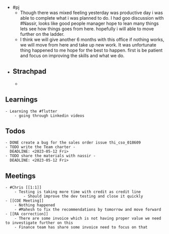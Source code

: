 - #pj
	- Though there was mixed feeling yesterday was productive day i was able to complete what i was planned to do. I had goo discussion with #Nassir, looks like good people manager hope to lean many things lets see how things goes from here. hopefully i will able to move further on the ladder.
	- I think we will give another 6 months with this office if nothing works, we will move from here and take up new work. It was unfortunate thing happened to me hope for the best to happen. first is be patient and focus on improving the skills and what we do.
- ## Strachpad
	-
## Learnings
	- Learning the #flutter
		- going through Linkedin videos
## Todos
	- DONE create a bug for the sales order issue thi_cso_018609
	- TODO write the Team charter - 
	  DEADLINE: <2023-05-12 Fri>
	- TODO share the materials with nassir -
	  DEADLINE: <2023-05-12 Fri>
## Meetings
	- #Chris [[1:1]]
		- Testing is taking more time with credit as credit line
			- Should improve the dev testing and close it quickly
	- [[COE Meeting]]
		- Nothing happened
		- #Mahesh to fix the recommendations by tomorrow and move forward
	- [[RA correction]]
		- There are some invoice which is not having proper value we need to investigate further on this
		- Finance team has share some invoice need to focus on that
